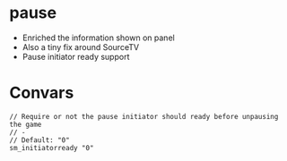 # pause

- Enriched the information shown on panel
- Also a tiny fix around SourceTV
- Pause initiator ready support

# Convars
```
// Require or not the pause initiator should ready before unpausing the game 
// -  
// Default: "0"  
sm_initiatorready "0"
```